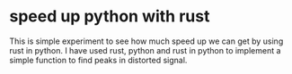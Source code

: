 # speed up python with rust

This is simple experiment to see how much speed up we can get by using rust in python.
I have used rust, python and rust in python to implement a simple function to find peaks in distorted signal.